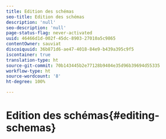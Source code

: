 ```yaml
---
title: Edition des schémas
seo-title: Edition des schémas
description: 'null'
seo-description: 'null'
page-status-flag: never-activated
uuid: 46466d1d-002f-45dc-8903-27010a5c9865
contentOwner: sauviat
discoiquuid: 36b871d6-ae47-4018-84e9-b439a395c9f5
iscontainer: true
translation-type: ht
source-git-commit: 70b143445b2e77128b9404e35d96b39694d55335
workflow-type: ht
source-wordcount: '8'
ht-degree: 100%

---
```



# Edition des schémas{#editing-schemas}

